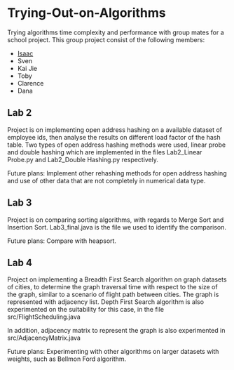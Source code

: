 # Trying-Out-on-Algorithms
Trying algorithms time complexity and performance with group mates for a school project.
This group project consist of the following members:
* [Isaac](https://github.com/istudyaac)
* Sven
* Kai Jie
* Toby
* Clarence
* Dana

## Lab 2
Project is on implementing open address hashing on a available dataset of employee ids, then analyse the results on different load factor of the hash table. Two types of open address hashing methods were used, linear probe and double hashing which are implemented in the files Lab2_Linear Probe.py and Lab2_Double Hashing.py respectively.

Future plans:
Implement other rehashing methods for open address hashing and use of other data that are not completely in numerical data type.

## Lab 3 
Project is on comparing sorting algorithms, with regards to Merge Sort and Insertion Sort. Lab3_final.java is the file we used to identify the comparison.

Future plans:
Compare with heapsort.

## Lab 4
Project on implementing a Breadth First Search algorithm on graph datasets of cities, to determine the graph traversal time with respect to the size of the graph, similar to a scenario of flight path between cities. The graph is represented with adjacency list. Depth First Search algorithm is also experimented on the suitability for this case, in the file src/FlightScheduling.java

In addition, adjacency matrix to represent the graph is also experimented in src/AdjacencyMatrix.java

Future plans:
Experimenting with other algorithms on larger datasets with weights, such as Bellmon Ford algorithm.
